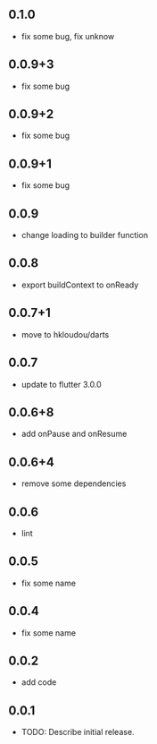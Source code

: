 ## 0.1.0
* fix some bug, fix unknow

## 0.0.9+3
* fix some bug
 
## 0.0.9+2
* fix some bug

## 0.0.9+1
* fix some bug
## 0.0.9
* change loading to builder function

## 0.0.8
* export buildContext to onReady

## 0.0.7+1
* move to hkloudou/darts

## 0.0.7
* update to flutter 3.0.0

## 0.0.6+8
* add onPause and onResume

## 0.0.6+4
* remove some dependencies

## 0.0.6
* lint


## 0.0.5
* fix some name


## 0.0.4
* fix some name


## 0.0.2
* add code


## 0.0.1
* TODO: Describe initial release.